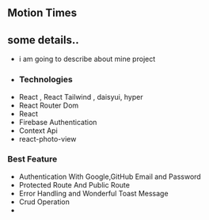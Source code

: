 <!-- my project name -->
## Motion Times


<!-- About this project -->

## some details..
- i am going to describe about mine project
- ### Technologies
- React , React Tailwind , daisyui, hyper
- React Router Dom
- React 
- Firebase Authentication
- Context Api
- react-photo-view



### Best Feature

- Authentication With Google,GitHub Email and Password
- Protected Route And Public Route 
- Error Handling and Wonderful Toast Message
- Crud Operation
- 



<!-- my project server link -->
## 



<!-- here is my live link of my project -->
##
